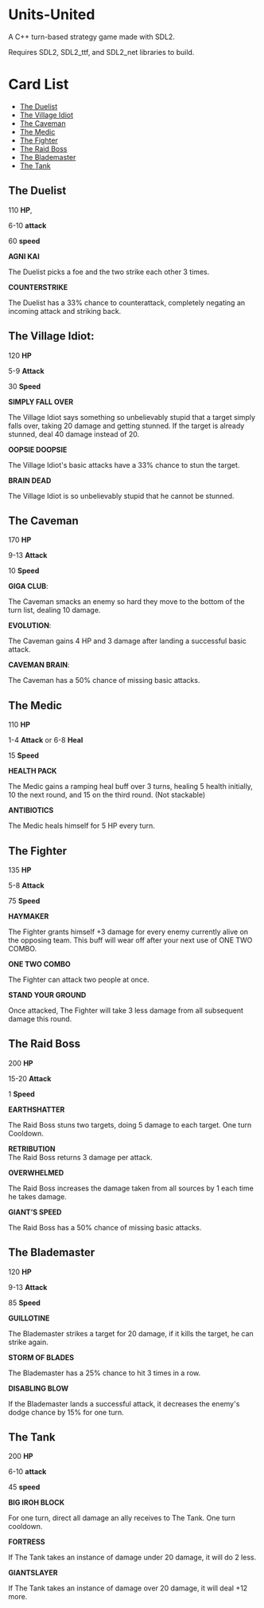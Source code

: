 # Units-United
A C++ turn-based strategy game made with SDL2.

Requires SDL2, SDL2_ttf, and SDL2_net libraries to build.

# Card List
- [The Duelist](#the-duelist)
- [The Village Idiot](#the-village-idiot)
- [The Caveman](#the-caveman)
- [The Medic](#the-medic)
- [The Fighter](#the-fighter)
- [The Raid Boss](#the-raid-boss)
- [The Blademaster](#the-blademaster)
- [The Tank](#the-tank)


## The Duelist

110 **HP**,

6-10 **attack**

60 **speed**

**AGNI KAI**

The Duelist picks a foe and the two strike each other 3 times.

**COUNTERSTRIKE**

The Duelist has a 33% chance to counterattack, completely negating an incoming attack and striking back.

## The Village Idiot:

120 **HP**

5-9 **Attack**

30 **Speed**

**SIMPLY FALL OVER**

The Village Idiot says something so unbelievably stupid that a target simply falls over, taking 20 damage and getting stunned. If the target is already stunned, deal 40 damage instead of 20.

**OOPSIE DOOPSIE**

The Village Idiot's basic attacks have a 33% chance to stun the target.

**BRAIN DEAD**

The Village Idiot is so unbelievably stupid that he cannot be stunned.

## The Caveman

170 **HP**

9-13 **Attack**

10 **Speed**

**GIGA CLUB**:

The Caveman smacks an enemy so hard they move to the bottom of the turn list, dealing 10 damage.

**EVOLUTION**:

The Caveman gains 4 HP and 3 damage after landing a successful basic attack.

**CAVEMAN BRAIN**:

The Caveman has a 50% chance of missing basic attacks.

## The Medic

110 **HP**

1-4 **Attack** or 6-8 **Heal**

15 **Speed**

**HEALTH PACK**

The Medic gains a ramping heal buff over 3 turns, healing 5 health initially, 10 the next round, and 15 on the third round.
(Not stackable)

**ANTIBIOTICS**

The Medic heals himself for 5 HP every turn.

## The Fighter

135 **HP**

5-8 **Attack**

75 **Speed**

**HAYMAKER**

The Fighter grants himself +3 damage for every enemy currently alive on the opposing team. This buff will wear off after your next use of ONE TWO COMBO.

**ONE TWO COMBO**

The Fighter can attack two people at once.

**STAND YOUR GROUND**

Once attacked, The Fighter will take 3 less damage from all subsequent damage this round.

## The Raid Boss

200 **HP**

15-20 **Attack**

1 **Speed**

**EARTHSHATTER**

The Raid Boss stuns two targets, doing 5 damage to each target. One turn Cooldown.

**RETRIBUTION**  
The Raid Boss returns 3 damage per attack.

**OVERWHELMED**

The Raid Boss increases the damage taken from all sources by 1 each time he takes damage.

**GIANT’S SPEED**

The Raid Boss has a 50% chance of missing basic attacks.

## The Blademaster

120 **HP**

9-13 **Attack**

85 **Speed**

**GUILLOTINE**

The Blademaster strikes a target for 20 damage, if it kills the target, he can strike again.

**STORM OF BLADES**

The Blademaster has a 25% chance to hit 3 times in a row.

**DISABLING BLOW**

If the Blademaster lands a successful attack, it decreases the enemy's dodge chance by 15% for one turn.

## The Tank

200 **HP**

6-10 **attack**

45 **speed**

**BIG IROH BLOCK**

For one turn, direct all damage an ally receives to The Tank. One turn cooldown.

**FORTRESS**

If The Tank takes an instance of damage under 20 damage, it will do 2 less.

**GIANTSLAYER**

If The Tank takes an instance of damage over 20 damage, it will deal +12 more.
